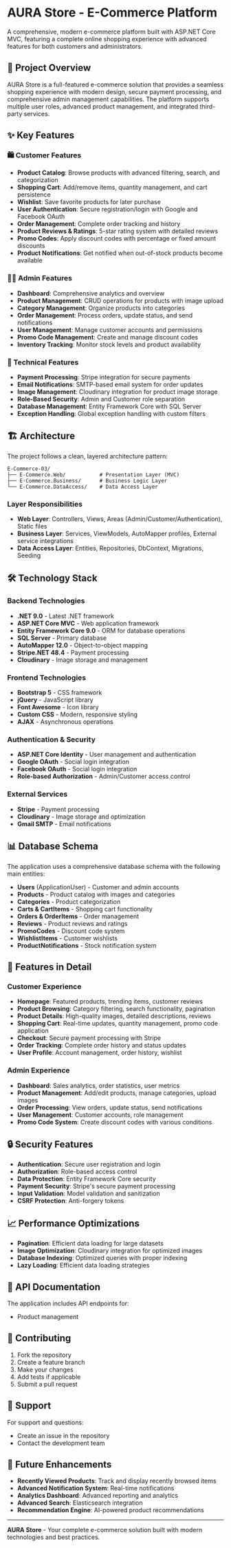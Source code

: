 # AURA Store - E-Commerce Platform

A comprehensive, modern e-commerce platform built with ASP.NET Core MVC, featuring a complete online shopping experience with advanced features for both customers and administrators.

## 🚀 Project Overview

AURA Store is a full-featured e-commerce solution that provides a seamless shopping experience with modern design, secure payment processing, and comprehensive admin management capabilities. The platform supports multiple user roles, advanced product management, and integrated third-party services.

## ✨ Key Features

### 🛍️ Customer Features
- **Product Catalog**: Browse products with advanced filtering, search, and categorization
- **Shopping Cart**: Add/remove items, quantity management, and cart persistence
- **Wishlist**: Save favorite products for later purchase
- **User Authentication**: Secure registration/login with Google and Facebook OAuth
- **Order Management**: Complete order tracking and history
- **Product Reviews & Ratings**: 5-star rating system with detailed reviews
- **Promo Codes**: Apply discount codes with percentage or fixed amount discounts
- **Product Notifications**: Get notified when out-of-stock products become available

### 👨‍💼 Admin Features
- **Dashboard**: Comprehensive analytics and overview
- **Product Management**: CRUD operations for products with image upload
- **Category Management**: Organize products into categories
- **Order Management**: Process orders, update status, and send notifications
- **User Management**: Manage customer accounts and permissions
- **Promo Code Management**: Create and manage discount codes
- **Inventory Tracking**: Monitor stock levels and product availability

### 🔧 Technical Features
- **Payment Processing**: Stripe integration for secure payments
- **Email Notifications**: SMTP-based email system for order updates
- **Image Management**: Cloudinary integration for product image storage
- **Role-Based Security**: Admin and Customer role separation
- **Database Management**: Entity Framework Core with SQL Server
- **Exception Handling**: Global exception handling with custom filters

## 🏗️ Architecture

The project follows a clean, layered architecture pattern:

```
E-Commerce-03/
├── E-Commerce.Web/           # Presentation Layer (MVC)
├── E-Commerce.Business/      # Business Logic Layer
└── E-Commerce.DataAccess/    # Data Access Layer
```

### Layer Responsibilities

- **Web Layer**: Controllers, Views, Areas (Admin/Customer/Authentication), Static files
- **Business Layer**: Services, ViewModels, AutoMapper profiles, External service integrations
- **Data Access Layer**: Entities, Repositories, DbContext, Migrations, Seeding

## 🛠️ Technology Stack

### Backend Technologies
- **.NET 9.0** - Latest .NET framework
- **ASP.NET Core MVC** - Web application framework
- **Entity Framework Core 9.0** - ORM for database operations
- **SQL Server** - Primary database
- **AutoMapper 12.0** - Object-to-object mapping
- **Stripe.NET 48.4** - Payment processing
- **Cloudinary** - Image storage and management

### Frontend Technologies
- **Bootstrap 5** - CSS framework
- **jQuery** - JavaScript library
- **Font Awesome** - Icon library
- **Custom CSS** - Modern, responsive styling
- **AJAX** - Asynchronous operations

### Authentication & Security
- **ASP.NET Core Identity** - User management and authentication
- **Google OAuth** - Social login integration
- **Facebook OAuth** - Social login integration
- **Role-based Authorization** - Admin/Customer access control

### External Services
- **Stripe** - Payment processing
- **Cloudinary** - Image storage and optimization
- **Gmail SMTP** - Email notifications

## 📊 Database Schema

The application uses a comprehensive database schema with the following main entities:

- **Users** (ApplicationUser) - Customer and admin accounts
- **Products** - Product catalog with images and categories
- **Categories** - Product categorization
- **Carts & CartItems** - Shopping cart functionality
- **Orders & OrderItems** - Order management
- **Reviews** - Product reviews and ratings
- **PromoCodes** - Discount code system
- **WishlistItems** - Customer wishlists
- **ProductNotifications** - Stock notification system

## 📱 Features in Detail

### Customer Experience
- **Homepage**: Featured products, trending items, customer reviews
- **Product Browsing**: Category filtering, search functionality, pagination
- **Product Details**: High-quality images, detailed descriptions, reviews
- **Shopping Cart**: Real-time updates, quantity management, promo code application
- **Checkout**: Secure payment processing with Stripe
- **Order Tracking**: Complete order history and status updates
- **User Profile**: Account management, order history, wishlist

### Admin Experience
- **Dashboard**: Sales analytics, order statistics, user metrics
- **Product Management**: Add/edit products, manage categories, upload images
- **Order Processing**: View orders, update status, send notifications
- **User Management**: Customer accounts, role management
- **Promo Code System**: Create discount codes with various conditions

## 🔒 Security Features

- **Authentication**: Secure user registration and login
- **Authorization**: Role-based access control
- **Data Protection**: Entity Framework Core security
- **Payment Security**: Stripe's secure payment processing
- **Input Validation**: Model validation and sanitization
- **CSRF Protection**: Anti-forgery tokens

## 📈 Performance Optimizations

- **Pagination**: Efficient data loading for large datasets
- **Image Optimization**: Cloudinary integration for optimized images
- **Database Indexing**: Optimized queries with proper indexing
- **Lazy Loading**: Efficient data loading strategies

## 📝 API Documentation

The application includes API endpoints for:
- Product management

## 🤝 Contributing

1. Fork the repository
2. Create a feature branch
3. Make your changes
4. Add tests if applicable
5. Submit a pull request

## 👥 Support

For support and questions:
- Create an issue in the repository
- Contact the development team

## 🔮 Future Enhancements

- **Recently Viewed Products**: Track and display recently browsed items
- **Advanced Notification System**: Real-time notifications
- **Analytics Dashboard**: Advanced reporting and analytics
- **Advanced Search**: Elasticsearch integration
- **Recommendation Engine**: AI-powered product recommendations

---

**AURA Store** - Your complete e-commerce solution built with modern technologies and best practices.